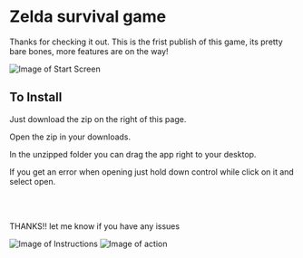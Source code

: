 <h1>Zelda survival game</h1>

Thanks for checking it out. This is the frist publish of this game, its pretty bare bones, more features are on the way! 

![Image of Start Screen](https://s3.amazonaws.com/pangr-images/Screen+Shot+2015-01-27+at+5.34.50+PM.png)


<h2> To Install </h2>

<p>Just download the zip on the right of this page. </p>
<p>Open the zip in your downloads. </p>
<p>In the unzipped folder you can drag the app right to your desktop. </p>
<p>If you get an error when opening just hold down control while click on it and select open. </p> 

<br></br>
<p>THANKS!! let me know if you have any issues</p>

![Image of Instructions](https://s3.amazonaws.com/pangr-images/Screen+Shot+2015-01-27+at+5.35.02+PM.png)
![Image of action](https://s3.amazonaws.com/pangr-images/Screen+Shot+2015-01-27+at+5.36.04+PM.png)


